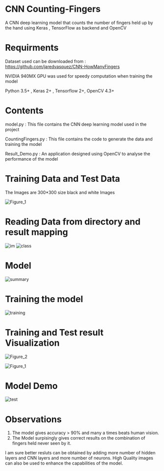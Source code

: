 # CNN Counting-Fingers
A CNN deep learning model that counts the number of fingers held up by the hand using Keras , TensorFlow as backend and OpenCV

# Requirments

Dataset used can be downloaded from : https://github.com/jaredvasquez/CNN-HowManyFingers

NVIDIA 940MX GPU was used for speedy computation when training the model 

Python 3.5+ , Keras 2+ , Tensorflow 2+, OpenCV 4.3+

# Contents
model.py : This file contains the CNN deep learning model used in the project

CountingFingers.py : This file contains the code to generate the data and training the model

Result_Demo.py : An application designed using OpenCV to analyse the performance of the model

# Training Data and Test Data

The Images are 300\*300 size black and white Images

![Figure_1](https://user-images.githubusercontent.com/41421032/90111452-4f9b3680-dd6c-11ea-96f5-4de070e51836.png)

# Reading Data from directory and result mapping
![im](https://user-images.githubusercontent.com/41421032/90111292-0f3bb880-dd6c-11ea-8dc4-fb6882ff1ac7.PNG)
![class](https://user-images.githubusercontent.com/41421032/90111921-f2ec4b80-dd6c-11ea-910a-eadd655fbdb9.PNG)

# Model 

![summary](https://user-images.githubusercontent.com/41421032/90113943-a8b89980-dd6f-11ea-8706-4f28d6597fae.PNG)

# Training the model

![training](https://user-images.githubusercontent.com/41421032/90111612-85d8b600-dd6c-11ea-88e7-e9efc3e638d4.PNG)

# Training and Test result Visualization 

![Figure_2](https://user-images.githubusercontent.com/41421032/90111757-ba4c7200-dd6c-11ea-9146-b8a348850b4c.png)

![Figure_1](https://user-images.githubusercontent.com/41421032/90111770-bcaecc00-dd6c-11ea-8151-0a23ee0a8fbb.png)

# Model Demo
![test](https://user-images.githubusercontent.com/41421032/90112010-131c0a80-dd6d-11ea-8918-3b3ba95dfcd7.png)

# Observations
1. The model gives accuracy > 90% and many a times beats human vision.
2. The Model surpisingly gives correct results on the combination of fingers held never seen by it.

I am sure better resluts can be obtained by adding more number of hidden layers and CNN layers and more number of neurons.
High Quality images can  also be used to enhance the capabilities of the model.
